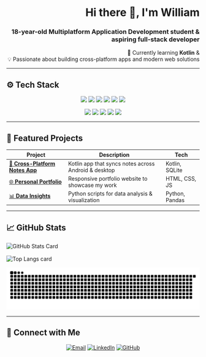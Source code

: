 <!-- PROFILE HEADER -->
<h1 align="right">Hi there 👋, I'm William</h1>
<h3 align="right">
18-year-old Multiplatform Application Development student & aspiring full-stack developer
</h3>

<p align="right">
  🌱 Currently learning <strong>Kotlin</strong> & <strong></strong>  
  <br/>
  💡 Passionate about building cross-platform apps and modern web solutions  
</p>

---

## ⚙️ Tech Stack

<p align="center">
  <!-- Languages -->
  <img src="https://img.shields.io/badge/Kotlin-0095D5?style=for-the-badge&logo=kotlin&logoColor=white"/>
  <img src="https://img.shields.io/badge/Java-ED8B00?style=for-the-badge&logo=openjdk&logoColor=white"/>
  <img src="https://img.shields.io/badge/JavaScript-F7DF1E?style=for-the-badge&logo=javascript&logoColor=black"/>
  <img src="https://img.shields.io/badge/Python-3776AB?style=for-the-badge&logo=python&logoColor=white"/>
  <img src="https://img.shields.io/badge/HTML5-E34F26?style=for-the-badge&logo=html5&logoColor=white"/>
  <img src="https://img.shields.io/badge/CSS3-1572B6?style=for-the-badge&logo=css3&logoColor=white"/>
</p>

<p align="center">
  <!-- Tools -->
  <img src="https://img.shields.io/badge/Node.js-6DA55F?style=for-the-badge&logo=node.js&logoColor=white"/>
  <img src="https://img.shields.io/badge/PostgreSQL-316192?style=for-the-badge&logo=postgresql&logoColor=white"/>
  <img src="https://img.shields.io/badge/Git-F05032?style=for-the-badge&logo=git&logoColor=white"/>
  <img src="https://img.shields.io/badge/IntelliJ_IDEA-000000?style=for-the-badge&logo=intellij-idea&logoColor=white"/>
  <img src="https://img.shields.io/badge/VS_Code-0078D4?style=for-the-badge&logo=visual-studio-code&logoColor=white"/>
</p>

---

## 🌟 Featured Projects

| Project | Description | Tech |
|---------|------------|------|
| [📱 **Cross-Platform Notes App**](https://github.com/yourrepo) | Kotlin app that syncs notes across Android & desktop | Kotlin, SQLite |
| [🌐 **Personal Portfolio**](https://github.com/yourrepo) | Responsive portfolio website to showcase my work | HTML, CSS, JS |
| [📊 **Data Insights**](https://github.com/yourrepo) | Python scripts for data analysis & visualization | Python, Pandas |



---

## 📈 GitHub Stats

<picture> <source srcset="https://github-readme-stats.vercel.app/api?username=Marc-Diaz&show_icons=true&bg_color=161b22&border_color=22222288&text_color=bbb" media="(prefers-color-scheme: dark)" /> <source srcset="https://github-readme-stats.vercel.app/api?username=williamG7&show_icons=true&bg_color=00000000&border_color=22222288&text_color=222" media="(prefers-color-scheme: light), (prefers-color-scheme: no-preference)" /> <img height=175 align="center" src="https://github-readme-stats.vercel.app/api?username=Marc-Diaz&show_icons=true&bg_color=00000000&border_color=22222288&text_color=bbb" alt="GitHub Stats Card" /> </picture>

<picture> <source srcset="https://github-readme-stats.vercel.app/api/top-langs/?username=williamG7&layout=compact&bg_color=161b22&border_color=22222288&text_color=bbb" media="(prefers-color-scheme: dark)" /> <source srcset="https://github-readme-stats.vercel.app/api/top-langs/?username=williamG7&layout=compact&bg_color=00000000&border_color=22222288&text_color=222" media="(prefers-color-scheme: light), (prefers-color-scheme: no-preference)" /> <img height=175 align="center" src="https://github-readme-stats.vercel.app/api/top-langs/?username=williamG7&layout=compact&bg_color=00000000&border_color=22222288&text_color=bbb" alt="Top Langs card" /> </picture>

<p align="center">
  <img src="https://github.com/7oSkaaa/7oSkaaa/blob/output/github-contribution-grid-snake.svg" alt="snake animation"/>
</p>

---

## 🤝 Connect with Me

<p align="center">
  <a href="mailto:willesgume@gmail.com"><img src="https://img.shields.io/badge/Email-D14836?style=for-the-badge&logo=gmail&logoColor=white" alt="Email"/></a>
  <a href="https://www.linkedin.com/in/guzmanwilliam"><img src="https://img.shields.io/badge/LinkedIn-0A66C2?style=for-the-badge&logo=linkedin&logoColor=white" alt="LinkedIn"/></a>
  <a href="https://github.com/williamG7"><img src="https://img.shields.io/badge/GitHub-181717?style=for-the-badge&logo=github&logoColor=white" alt="GitHub"/></a>
</p>

